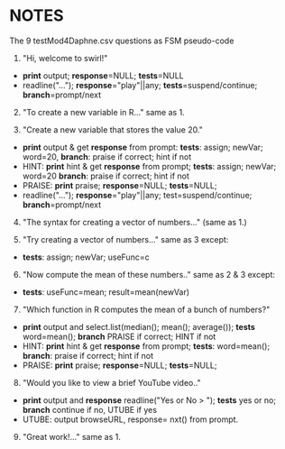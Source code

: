 # NOTES

The 9 testMod4Daphne.csv questions as FSM pseudo-code

1. "Hi, welcome to swirl!"
  * **print** output; **response**=NULL; **tests**=NULL
  * readline("..."); **response**="play"||any; **tests**=suspend/continue; **branch**=prompt/next

2. "To create a new variable in R..." same as 1.

3. "Create a new variable that stores the value 20."
  * **print** output & get **response** from prompt: 
     **tests**: assign; newVar; word=20, 
     **branch**: praise if correct; hint if not
  * HINT: **print** hint & get **response** from prompt;
    **tests**: assign; newVar; word=20
    **branch**: praise if correct; hint if not
  * PRAISE: **print** praise; **response**=NULL; **tests**=NULL;
  * readline("..."); **response**="play"||any; test=suspend/continue; **branch**=prompt/next
  
4. "The syntax for creating a vector of numbers..." (same as 1.)
  
5. "Try creating a vector of numbers..." same as 3 except:
  * **tests**: assign; newVar; useFunc=c
  
6. "Now compute the mean of these numbers.." same as 2 & 3 except:
  * **tests**: useFunc=mean; result=mean(newVar)
  
7. "Which function in R computes the mean of a bunch of numbers?"
  * **print** output and select.list(median(); mean(); average());
    **tests** word=mean();
    **branch** PRAISE if correct; HINT if not
  * HINT: **print** hint & get **response** from prompt;
    **tests**: word=mean();
    **branch**: praise if correct; hint if not
  * PRAISE: **print** praise; **response**=NULL; **tests**=NULL;

8. "Would you like to view a brief YouTube video.."
  * **print** output and **response** readline("Yes or No > ");
    **tests** yes or no; **branch** continue if no, UTUBE if yes
  * UTUBE: output browseURL, response= nxt() from prompt.
  
9. "Great work!..." same as 1.

    


